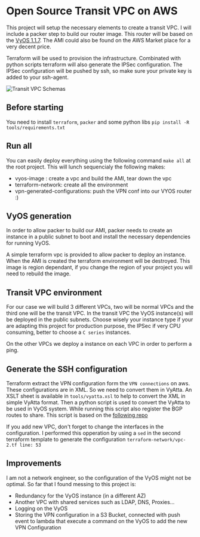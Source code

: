 # Open Source Transit VPC on AWS
This project will setup the necessary elements to create a transit VPC.
I will include a packer step to build our router image. This router will be based on the [VyOS 1.1.7](https://vyos.io).
The AMI could also be found on the AWS Market place for a very decent price.

Terraform will be used to provision the infrastructure. Combinated with python scripts terraform will also generate the IPSec configuration.
The IPSec configuration will be pushed by ssh, so make sure your private key is added to your ssh-agent.

![Transit VPC Schemas](https://github.com/markthebault/transit-vpc-aws-vyos/raw/master/transit-VPC-with-Vyos.png)

## Before starting
You need to install `terraform`, `packer` and some python libs `pip install -R tools/requirements.txt`

## Run all
You can easily deploy everything using the following command `make all` at the root project.
This will lunch sequencialy the following makes:
- vyos-image : create a vpc and build the AMI, tear down the vpc
- terraform-network: create all the environment
- vpn-generated-configurations: push the VPN conf into our VYOS router :)

## VyOS generation
In order to allow packer to build our AMI, packer needs to create an instance in a public subnet to boot and install the necessary dependencies for running VyOS.

A simple terraform vpc is provided to allow packer to deploy an instance. When the AMI is created the terraform environment will be destroyed.
This image is region dependant, if you change the region of your project you will need to rebuild the image.

## Transit VPC environment
For our case we will build 3 different VPCs, two will be normal VPCs and the third one will be the transit VPC.
In the transit VPC the VyOS instance(s) will be deployed in the public subnets.
Choose wisely your instance type if your are adapting this project for production purpose, the IPSec if very CPU consuming, better to choose a `C series` instances.

On the other VPCs we deploy a instance on each VPC in order to perform a ping.

## Generate the SSH configuration
Terraform extract the VPN configuration form the `VPN connections` on aws. These configurations are in XML.
So we need to convert them in VyAtta. An XSLT sheet is available in `tools/vyatta.xsl` to help to convert the XML in simple VyAtta format.
Then a python script is used to convert the VyAtta to be used in VyOS system.
While running this script also register the BGP routes to share. This script is based on the [following repo](https://github.com/mboret/aws-vyos)

If you add new VPC, don't forget to change the interfaces in the configuration. I performed this opperation by using a `sed` in the second terraform template to generate the configuration `terraform-network/vpc-2.tf line: 53`

## Improvements
I am not a network engineer, so the configuration of the VyOS might not be optimal. So far that I found messing to this project is:
- Redundancy for the VyOS instance (in a different AZ)
- Another VPC with shared services such as LDAP, DNS, Proxies...
- Logging on the VyOS
- Storing the VPN configuration in a S3 Bucket, connected with push event to lambda that execute a command on the VyOS to add the new VPN Configuration
